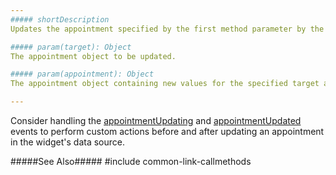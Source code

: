 ```yaml
---
##### shortDescription
Updates the appointment specified by the first method parameter by the appointment object specified by the second method parameter in the data associated with the widget.

##### param(target): Object
The appointment object to be updated.

##### param(appointment): Object
The appointment object containing new values for the specified target appointment.

---
```

Consider handling the [appointmentUpdating](/api-reference/10%20UI%20Widgets/dxScheduler/4%20Events/appointmentUpdating.md '/Documentation/ApiReference/UI_Widgets/dxScheduler/Events/#appointmentUpdating') and [appointmentUpdated](/api-reference/10%20UI%20Widgets/dxScheduler/4%20Events/appointmentUpdated.md '/Documentation/ApiReference/UI_Widgets/dxScheduler/Events/#appointmentUpdated') events to perform custom actions before and after updating an appointment in the widget's data source.

#####See Also#####
#include common-link-callmethods